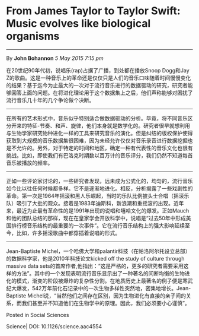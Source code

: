 # From James Taylor to Taylor Swift: Music evolves like biological organisms
----
By **John Bohannon**
*5 May 2015 7:15 pm*

在20世纪90年代初，说唱乐(rap)占据了广播，到处都在播放Snoop Dogg和Jay Z的歌曲。这是一种音乐上的革命还是仅仅只是人们的音乐口味随着时间慢慢变化的结果？基于迄今为止最大的一次对于流行音乐进行的数据驱动的研究，研究者能够回答上面的问题。在将进化理论用于这个数据集上之后，他们声称能够对困扰了流行音乐几十年的几个争论做个决断。

----
在所有的艺术形式中，音乐似乎特别适合做数据驱动的分析。毕竟，将不同音乐区分开来的特征-节奏、和声、旋律，他们本身就是数学化的。研究者很早就想利用与生物学家研究物种进化一样的工具来研究音乐的演化。但是纠结的版权保护使得获取到大规模的音乐数据集很困难，因为未经允许仅仅对音乐录音进行数据挖掘也是不允许的。另外，对于特定的时间和地区，确定一种有代表性的音乐文化也很有挑战。比如，即使我们有巴洛克时期数以百万计的音乐评分，我们仍然不知道每首音乐被播放的频率。

----

正如一些评论家讨论的，一些研究者发现，远未成为公式化的，均匀的，流行音乐如今比以往任何时候都多样。它不是逐渐地进化。相反，分析揭露了一些戏剧性的革命。第一次是1964年摇滚和黑人乐崛起，当时的乐队比例披头士合唱（摇滚乐队）吸引了大批的观众。接着是1983年迪斯科，新浪潮和重摇滚的出现。近年来，最近为止最有革命性的是1991年出现的说唱和嘻哈文化的爆发。正如Mauch和他的团队总结的那样，现在在皇家学会开放科学中，说唱是“过去50年中形成美国排行榜音乐结构的最重要的一次事件”。它在流行音乐结构上的强大影响延续至今，比如，许多摇滚歌曲中都穿插着说唱的形式。

----
Jean-Baptiste Michel，一个哈佛大学和palantir科技（在帕洛阿尔托设立总部）的数据科学家，他是2010年科技论文kicked off the study of culture through massive data sets的首席作者,他指出：“这是严格的，更多的研究者需要采用这样的方法”。其中的一个发现表明流行音乐显示出了一种著名的间断均衡的生物进化的模式，渐变的阶段被爆炸的复杂性分割。在地质历史上最著名的例子便是寒武纪大爆发，542万年前化石记录中的一次生物多样性突然地，密集地增长。Jean-Baptiste Michel说，“当然他们之间存在区别，因为生物进化有直接的亲子间的关系，而我们甚至并不知道他们在生物学中的原理。因此，我们必须要小心谨慎”。

Posted in Social Sciences

Science| DOI: 10.1126/science.aac4554

